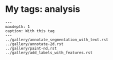 # My tags: analysis

```{toctree}
---
maxdepth: 1
caption: With this tag
---
../gallery/annotate_segmentation_with_text.rst
../gallery/annotate-2d.rst
../gallery/paint-nd.rst
../gallery/add_labels_with_features.rst
```
